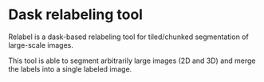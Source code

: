 # Dask relabeling tool
Relabel is a dask-based relabeling tool for tiled/chunked segmentation of large-scale images.

This tool is able to segment arbitrarily large images (2D and 3D) and merge the labels into a single labeled image.
